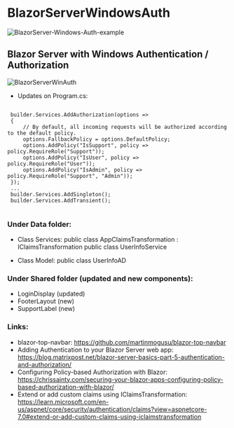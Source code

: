 # BlazorServerWindowsAuth
![BlazorServer-Windows-Auth-example](https://github.com/CyberEdX/BlazorServerWindowsAuth/assets/84814386/e4302064-ac4e-4907-b2ba-68e120077ce5)


## Blazor Server with Windows Authentication / Authorization
![BlazorServerWinAuth](https://github.com/CyberEdX/BlazorServerWindowsAuth/assets/84814386/6d199729-481e-47f9-9859-b8ff71ada122)


- Updates on Program.cs:
<code>
 builder.Services.AddAuthorization(options =>
 {
     // By default, all incoming requests will be authorized according to the default policy.
     options.FallbackPolicy = options.DefaultPolicy;
     options.AddPolicy("IsSupport", policy => policy.RequireRole("Support"));
     options.AddPolicy("IsUser", policy => policy.RequireRole("User"));
     options.AddPolicy("IsAdmin", policy => policy.RequireRole("Support", "Admin"));
 });
 ...
 builder.Services.AddSingleton<UserInfoService>();
 builder.Services.AddTransient<IClaimsTransformation, AppClaimsTransformation>();

</code>

### Under Data folder:
- Class Services:
public class AppClaimsTransformation : IClaimsTransformation
public class UserInfoService

- Class Model:
public class UserInfoAD

### Under Shared folder (updated and new components): 
- LoginDisplay (updated)
- FooterLayout (new)
- SupportLabel (new)

### Links:
- blazor-top-navbar:
  https://github.com/martinmogusu/blazor-top-navbar
- Adding Authentication to your Blazor Server web app:
  https://blog.matrixpost.net/blazor-server-basics-part-5-authentication-and-authorization/
- Configuring Policy-based Authorization with Blazor:
  https://chrissainty.com/securing-your-blazor-apps-configuring-policy-based-authorization-with-blazor/
- Extend or add custom claims using IClaimsTransformation:
  https://learn.microsoft.com/en-us/aspnet/core/security/authentication/claims?view=aspnetcore-7.0#extend-or-add-custom-claims-using-iclaimstransformation

